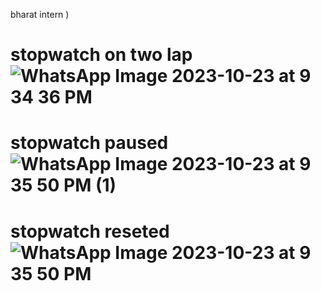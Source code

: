 bharat intern
)
# stopwatch on two lap ![WhatsApp Image 2023-10-23 at 9 34 36 PM](https://github.com/ajay-shan18/PRODIGY_WD_02/assets/148553946/2916cbcc-80aa-4077-8d66-5fe47c9d58b0)
# stopwatch paused ![WhatsApp Image 2023-10-23 at 9 35 50 PM (1)](https://github.com/ajay-shan18/PRODIGY_WD_02/assets/148553946/abccc732-bcf4-4273-9fdf-a316d097e9f4)
# stopwatch reseted ![WhatsApp Image 2023-10-23 at 9 35 50 PM](https://github.com/ajay-shan18/PRODIGY_WD_02/assets/148553946/2f933845-123b-4c9a-9478-79adbf924bd9)

